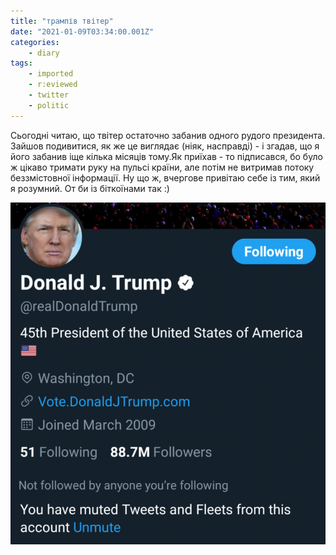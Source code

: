 ```yaml
---
title: "трампів твітер"
date: "2021-01-09T03:34:00.001Z"
categories:
    - diary
tags:
    - imported
    - r:eviewed
    - twitter
    - politic
---
```


Сьогодні читаю, що твітер остаточно забанив одного рудого президента.  
Зайшов подивитися, як же це виглядає (ніяк, насправді) - і згадав, що я його забанив іще кілька місяців тому.Як приїхав - то підписався, бо було ж цікаво тримати руку на пульсі країни, але потім не витримав потоку беззмістовної інформації. Ну що ж, вчергове привітаю себе із тим, який я розумний. От би із біткоїнами так :)

[![trump](thumb_00.jpg)](thumb_00.jpg)
